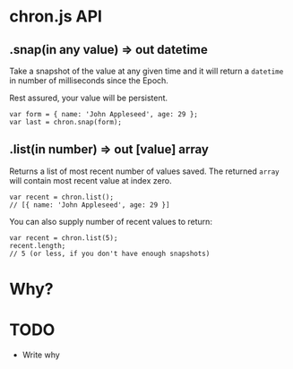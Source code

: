 # chron.js API

## .snap(in any value) => out datetime

Take a snapshot of the value at any given time and it will return a `datetime` in number of milliseconds since the Epoch.

Rest assured, your value will be persistent.

	var form = { name: 'John Appleseed', age: 29 };
	var last = chron.snap(form);

## .list(in number) => out [value] array

Returns a list of most recent number of values saved. The returned `array` will contain most recent value at index zero.

	var recent = chron.list();
	// [{ name: 'John Appleseed', age: 29 }]

You can also supply number of recent values to return:

	var recent = chron.list(5);
	recent.length;
	// 5 (or less, if you don't have enough snapshots)

# Why?



# TODO

- Write why